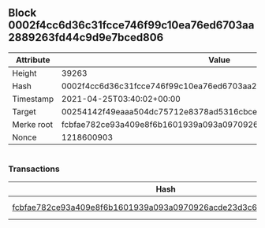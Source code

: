## Block 0002f4cc6d36c31fcce746f99c10ea76ed6703aa2889263fd44c9d9e7bced806

Attribute | Value
--- | ---
Height | 39263
Hash | 0002f4cc6d36c31fcce746f99c10ea76ed6703aa2889263fd44c9d9e7bced806
Timestamp | 2021-04-25T03:40:02+00:00
Target | 00254142f49eaaa504dc75712e8378ad5316cbcead634704b3734b6271167cc4
Merke root | fcbfae782ce93a409e8f6b1601939a093a0970926acde23d3c64ea856b22f44c
Nonce | 1218600903

```

```

### Transactions

Hash | Amount
--- | ---
[fcbfae782ce93a409e8f6b1601939a093a0970926acde23d3c64ea856b22f44c](fcbfae782ce93a409e8f6b1601939a093a0970926acde23d3c64ea856b22f44c.md) | 10.00000000 SKEPTI 
